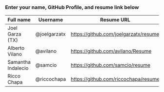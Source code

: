 ### Enter your name, GitHub Profile, and resume link below

| Full name          | Username     | Resume URL                            |
|--------------------|--------------|---------------------------------------|
| Joel Garza (TX)    | @joelgarzatx | https://github.com/joelgarzatx/resume |
| Alberto Vilano     | @avilano     | https://github.com/avilano/Resume     |
| Samantha Indalecio | @samcio      | https://github.com/samcio/resume      |
| Ricco Chapa        | @riccochapa  | https://github.com/riccochapa/resume  |
